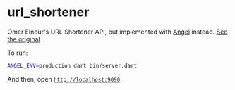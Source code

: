 # url_shortener
Omer Elnour's URL Shortener API, but implemented with
[Angel](https://github.com/angel-dart/angel)
instead.
[See the original](https://github.com/not-omer/url-shortener).

To run:

```bash
ANGEL_ENV=production dart bin/server.dart
```

And then, open [`http://localhost:9090`](http://localhost:9090).